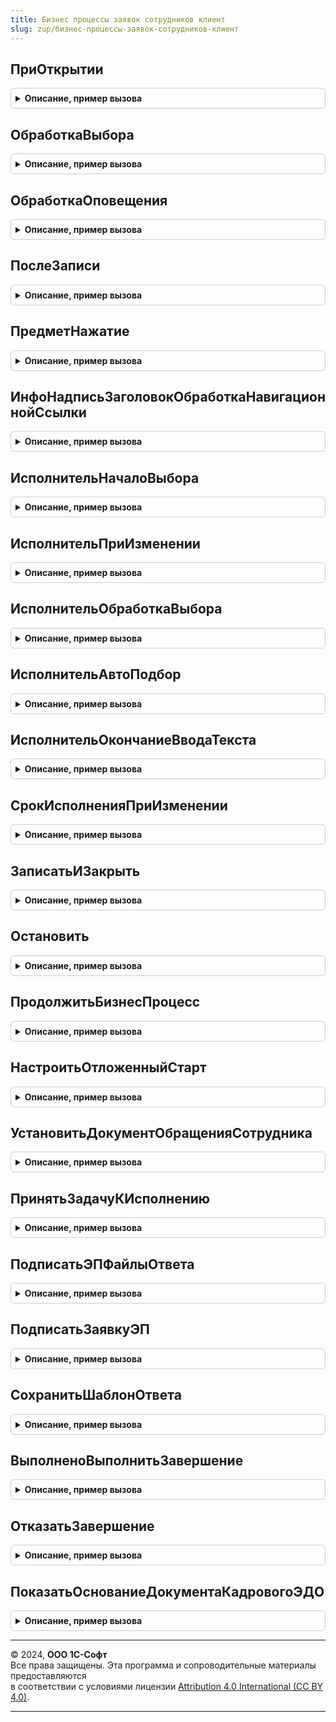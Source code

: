 ```yaml
---
title: Бизнес процессы заявок сотрудников клиент
slug: zup/бизнес-процессы-заявок-сотрудников-клиент
---
```



## ПриОткрытии
<details style="margin: 1em 0; padding: 0.5em; border: 1px solid #ccc; border-radius: 6px;">

<summary style="font-weight: bold; cursor: pointer;">Описание, пример вызова</summary>

```bsl

Процедура ПриОткрытии(Форма, Отказ) Экспорт
```

Пример вызова
```bsl
БизнесПроцессыЗаявокСотрудниковКлиент.ПриОткрытии(Форма, Отказ) 
```
</details>

## ОбработкаВыбора
<details style="margin: 1em 0; padding: 0.5em; border: 1px solid #ccc; border-radius: 6px;">

<summary style="font-weight: bold; cursor: pointer;">Описание, пример вызова</summary>

```bsl

Процедура ОбработкаВыбора(Форма, ВыбранноеЗначение, ИсточникВыбора, КонтекстВыбора) Экспорт
```

Пример вызова
```bsl
БизнесПроцессыЗаявокСотрудниковКлиент.ОбработкаВыбора(Форма, ВыбранноеЗначение, ИсточникВыбора, КонтекстВыбора) 
```
</details>

## ОбработкаОповещения
<details style="margin: 1em 0; padding: 0.5em; border: 1px solid #ccc; border-radius: 6px;">

<summary style="font-weight: bold; cursor: pointer;">Описание, пример вызова</summary>

```bsl

Процедура ОбработкаОповещения(Форма, ИмяСобытия, Параметр, Источник) Экспорт
```

Пример вызова
```bsl
БизнесПроцессыЗаявокСотрудниковКлиент.ОбработкаОповещения(Форма, ИмяСобытия, Параметр, Источник) 
```
</details>

## ПослеЗаписи
<details style="margin: 1em 0; padding: 0.5em; border: 1px solid #ccc; border-radius: 6px;">

<summary style="font-weight: bold; cursor: pointer;">Описание, пример вызова</summary>

```bsl

Процедура ПослеЗаписи(Форма, ПараметрыЗаписи) Экспорт
```

Пример вызова
```bsl
БизнесПроцессыЗаявокСотрудниковКлиент.ПослеЗаписи(Форма, ПараметрыЗаписи) 
```
</details>

## ПредметНажатие
<details style="margin: 1em 0; padding: 0.5em; border: 1px solid #ccc; border-radius: 6px;">

<summary style="font-weight: bold; cursor: pointer;">Описание, пример вызова</summary>

```bsl

Процедура ПредметНажатие(Форма, СтандартнаяОбработка) Экспорт
```

Пример вызова
```bsl
БизнесПроцессыЗаявокСотрудниковКлиент.ПредметНажатие(Форма, СтандартнаяОбработка) 
```
</details>

## ИнфоНадписьЗаголовокОбработкаНавигационнойСсылки
<details style="margin: 1em 0; padding: 0.5em; border: 1px solid #ccc; border-radius: 6px;">

<summary style="font-weight: bold; cursor: pointer;">Описание, пример вызова</summary>

```bsl

Процедура ИнфоНадписьЗаголовокОбработкаНавигационнойСсылки(Форма, СтандартнаяОбработка) Экспорт
```

Пример вызова
```bsl
БизнесПроцессыЗаявокСотрудниковКлиент.ИнфоНадписьЗаголовокОбработкаНавигационнойСсылки(Форма, СтандартнаяОбработка) 
```
</details>

## ИсполнительНачалоВыбора
<details style="margin: 1em 0; padding: 0.5em; border: 1px solid #ccc; border-radius: 6px;">

<summary style="font-weight: bold; cursor: pointer;">Описание, пример вызова</summary>

```bsl

Процедура ИсполнительНачалоВыбора(Форма, Элемент, СтандартнаяОбработка) Экспорт
```

Пример вызова
```bsl
БизнесПроцессыЗаявокСотрудниковКлиент.ИсполнительНачалоВыбора(Форма, Элемент, СтандартнаяОбработка) 
```
</details>

## ИсполнительПриИзменении
<details style="margin: 1em 0; padding: 0.5em; border: 1px solid #ccc; border-radius: 6px;">

<summary style="font-weight: bold; cursor: pointer;">Описание, пример вызова</summary>

```bsl

Процедура ИсполнительПриИзменении(Форма, ОткрытаФормаВыбораИсполнителя, КонтекстВыбора, ИспользуетсяСОбъектамиАдресации) Экспорт
```

Пример вызова
```bsl
БизнесПроцессыЗаявокСотрудниковКлиент.ИсполнительПриИзменении(Форма, ОткрытаФормаВыбораИсполнителя, КонтекстВыбора, ИспользуетсяСОбъектамиАдресации) 
```
</details>

## ИсполнительОбработкаВыбора
<details style="margin: 1em 0; padding: 0.5em; border: 1px solid #ccc; border-radius: 6px;">

<summary style="font-weight: bold; cursor: pointer;">Описание, пример вызова</summary>

```bsl

Процедура ИсполнительОбработкаВыбора(Форма, Элемент, ВыбранноеЗначение, СтандартнаяОбработка, ОткрытаФормаВыбораИсполнителя) Экспорт
```

Пример вызова
```bsl
БизнесПроцессыЗаявокСотрудниковКлиент.ИсполнительОбработкаВыбора(Форма, Элемент, ВыбранноеЗначение, СтандартнаяОбработка, ОткрытаФормаВыбораИсполнителя) 
```
</details>

## ИсполнительАвтоПодбор
<details style="margin: 1em 0; padding: 0.5em; border: 1px solid #ccc; border-radius: 6px;">

<summary style="font-weight: bold; cursor: pointer;">Описание, пример вызова</summary>

```bsl

Процедура ИсполнительАвтоПодбор(Текст, ДанныеВыбора, СтандартнаяОбработка) Экспорт
```

Пример вызова
```bsl
БизнесПроцессыЗаявокСотрудниковКлиент.ИсполнительАвтоПодбор(Текст, ДанныеВыбора, СтандартнаяОбработка) 
```
</details>

## ИсполнительОкончаниеВводаТекста
<details style="margin: 1em 0; padding: 0.5em; border: 1px solid #ccc; border-radius: 6px;">

<summary style="font-weight: bold; cursor: pointer;">Описание, пример вызова</summary>

```bsl

Процедура ИсполнительОкончаниеВводаТекста(Элемент, Текст, ДанныеВыбора, СтандартнаяОбработка) Экспорт
```

Пример вызова
```bsl
БизнесПроцессыЗаявокСотрудниковКлиент.ИсполнительОкончаниеВводаТекста(Элемент, Текст, ДанныеВыбора, СтандартнаяОбработка) 
```
</details>

## СрокИсполненияПриИзменении
<details style="margin: 1em 0; padding: 0.5em; border: 1px solid #ccc; border-radius: 6px;">

<summary style="font-weight: bold; cursor: pointer;">Описание, пример вызова</summary>

```bsl

Процедура СрокИсполненияПриИзменении(Форма, Элемент) Экспорт
```

Пример вызова
```bsl
БизнесПроцессыЗаявокСотрудниковКлиент.СрокИсполненияПриИзменении(Форма, Элемент) 
```
</details>

## ЗаписатьИЗакрыть
<details style="margin: 1em 0; padding: 0.5em; border: 1px solid #ccc; border-radius: 6px;">

<summary style="font-weight: bold; cursor: pointer;">Описание, пример вызова</summary>

```bsl

Процедура ЗаписатьИЗакрыть(Форма) Экспорт
```

Пример вызова
```bsl
БизнесПроцессыЗаявокСотрудниковКлиент.ЗаписатьИЗакрыть(Форма) 
```
</details>

## Остановить
<details style="margin: 1em 0; padding: 0.5em; border: 1px solid #ccc; border-radius: 6px;">

<summary style="font-weight: bold; cursor: pointer;">Описание, пример вызова</summary>

```bsl

Процедура Остановить(Форма) Экспорт
```

Пример вызова
```bsl
БизнесПроцессыЗаявокСотрудниковКлиент.Остановить(Форма) 
```
</details>

## ПродолжитьБизнесПроцесс
<details style="margin: 1em 0; padding: 0.5em; border: 1px solid #ccc; border-radius: 6px;">

<summary style="font-weight: bold; cursor: pointer;">Описание, пример вызова</summary>

```bsl

Процедура ПродолжитьБизнесПроцесс(Форма) Экспорт
```

Пример вызова
```bsl
БизнесПроцессыЗаявокСотрудниковКлиент.ПродолжитьБизнесПроцесс(Форма) 
```
</details>

## НастроитьОтложенныйСтарт
<details style="margin: 1em 0; padding: 0.5em; border: 1px solid #ccc; border-radius: 6px;">

<summary style="font-weight: bold; cursor: pointer;">Описание, пример вызова</summary>

```bsl

Процедура НастроитьОтложенныйСтарт(Форма) Экспорт
```

Пример вызова
```bsl
БизнесПроцессыЗаявокСотрудниковКлиент.НастроитьОтложенныйСтарт(Форма) 
```
</details>

## УстановитьДокументОбращенияСотрудника
<details style="margin: 1em 0; padding: 0.5em; border: 1px solid #ccc; border-radius: 6px;">

<summary style="font-weight: bold; cursor: pointer;">Описание, пример вызова</summary>

```bsl

Процедура УстановитьДокументОбращенияСотрудника(УправляемаяФорма) Экспорт
```

Пример вызова
```bsl
БизнесПроцессыЗаявокСотрудниковКлиент.УстановитьДокументОбращенияСотрудника(УправляемаяФорма) 
```
</details>

## ПринятьЗадачуКИсполнению
<details style="margin: 1em 0; padding: 0.5em; border: 1px solid #ccc; border-radius: 6px;">

<summary style="font-weight: bold; cursor: pointer;">Описание, пример вызова</summary>

```bsl

Процедура ПринятьЗадачуКИсполнению(Форма, ТекущийПользователь) Экспорт
```

Пример вызова
```bsl
БизнесПроцессыЗаявокСотрудниковКлиент.ПринятьЗадачуКИсполнению(Форма, ТекущийПользователь) 
```
</details>

## ПодписатьЭПФайлыОтвета
<details style="margin: 1em 0; padding: 0.5em; border: 1px solid #ccc; border-radius: 6px;">

<summary style="font-weight: bold; cursor: pointer;">Описание, пример вызова</summary>

```bsl

Процедура ПодписатьЭПФайлыОтвета(Форма, ОписаниеОповещения, МассивФайлов, ЭтоФайлПечатнойФормы = Ложь) Экспорт
```

Пример вызова
```bsl
БизнесПроцессыЗаявокСотрудниковКлиент.ПодписатьЭПФайлыОтвета(Форма, ОписаниеОповещения, МассивФайлов, ЭтоФайлПечатнойФормы);
```
</details>

## ПодписатьЗаявкуЭП
<details style="margin: 1em 0; padding: 0.5em; border: 1px solid #ccc; border-radius: 6px;">

<summary style="font-weight: bold; cursor: pointer;">Описание, пример вызова</summary>

```bsl

Процедура ПодписатьЗаявкуЭП(Форма, ИмяПроцедуры) Экспорт
```

Пример вызова
```bsl
БизнесПроцессыЗаявокСотрудниковКлиент.ПодписатьЗаявкуЭП(Форма, ИмяПроцедуры) 
```
</details>

## СохранитьШаблонОтвета
<details style="margin: 1em 0; padding: 0.5em; border: 1px solid #ccc; border-radius: 6px;">

<summary style="font-weight: bold; cursor: pointer;">Описание, пример вызова</summary>

```bsl

Процедура СохранитьШаблонОтвета(Форма) Экспорт
```

Пример вызова
```bsl
БизнесПроцессыЗаявокСотрудниковКлиент.СохранитьШаблонОтвета(Форма) 
```
</details>

## ВыполненоВыполнитьЗавершение
<details style="margin: 1em 0; padding: 0.5em; border: 1px solid #ccc; border-radius: 6px;">

<summary style="font-weight: bold; cursor: pointer;">Описание, пример вызова</summary>

```bsl

Процедура ВыполненоВыполнитьЗавершение(Форма, Результат, ДополнительныеПараметры) Экспорт
```

Пример вызова
```bsl
БизнесПроцессыЗаявокСотрудниковКлиент.ВыполненоВыполнитьЗавершение(Форма, Результат, ДополнительныеПараметры) 
```
</details>

## ОтказатьЗавершение
<details style="margin: 1em 0; padding: 0.5em; border: 1px solid #ccc; border-radius: 6px;">

<summary style="font-weight: bold; cursor: pointer;">Описание, пример вызова</summary>

```bsl

Процедура ОтказатьЗавершение(Форма, Результат, ДополнительныеПараметры) Экспорт
```

Пример вызова
```bsl
БизнесПроцессыЗаявокСотрудниковКлиент.ОтказатьЗавершение(Форма, Результат, ДополнительныеПараметры) 
```
</details>

## ПоказатьОснованиеДокументаКадровогоЭДО
<details style="margin: 1em 0; padding: 0.5em; border: 1px solid #ccc; border-radius: 6px;">

<summary style="font-weight: bold; cursor: pointer;">Описание, пример вызова</summary>

```bsl

Процедура ПоказатьОснованиеДокументаКадровогоЭДО(ОснованиеДокумента, СтандартнаяОбработка) Экспорт
```

Пример вызова
```bsl
БизнесПроцессыЗаявокСотрудниковКлиент.ПоказатьОснованиеДокументаКадровогоЭДО(ОснованиеДокумента, СтандартнаяОбработка) 
```
</details>

---

© 2024, **ООО 1С-Софт**  
Все права защищены. Эта программа и сопроводительные материалы предоставляются  
в соответствии с условиями лицензии [Attribution 4.0 International (CC BY 4.0)](https://creativecommons.org/licenses/by/4.0/legalcode).

---
